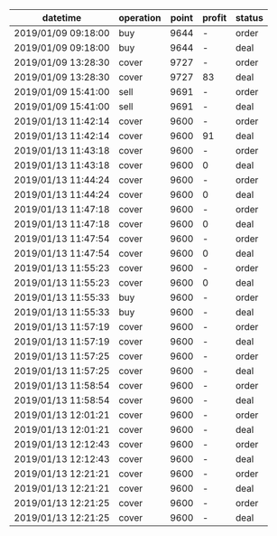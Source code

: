 datetime             |  operation  |  point  |  profit  |  status
---------------------|-------------|---------|----------|--------
2019/01/09 09:18:00  |  buy        |  9644   |  -       |  order
2019/01/09 09:18:00  |  buy        |  9644   |  -       |  deal
2019/01/09 13:28:30  |  cover      |  9727   |  -       |  order
2019/01/09 13:28:30  |  cover      |  9727   |  83      |  deal
2019/01/09 15:41:00  |  sell       |  9691   |  -       |  order
2019/01/09 15:41:00  |  sell       |  9691   |  -       |  deal
2019/01/13 11:42:14  |  cover      |  9600   |  -       |  order
2019/01/13 11:42:14  |  cover      |  9600   |  91      |  deal
2019/01/13 11:43:18  |  cover      |  9600   |  -       |  order
2019/01/13 11:43:18  |  cover      |  9600   |  0       |  deal
2019/01/13 11:44:24  |  cover      |  9600   |  -       |  order
2019/01/13 11:44:24  |  cover      |  9600   |  0       |  deal
2019/01/13 11:47:18  |  cover      |  9600   |  -       |  order
2019/01/13 11:47:18  |  cover      |  9600   |  0       |  deal
2019/01/13 11:47:54  |  cover      |  9600   |  -       |  order
2019/01/13 11:47:54  |  cover      |  9600   |  0       |  deal
2019/01/13 11:55:23  |  cover      |  9600   |  -       |  order
2019/01/13 11:55:23  |  cover      |  9600   |  0       |  deal
2019/01/13 11:55:33  |  buy        |  9600   |  -       |  order
2019/01/13 11:55:33  |  buy        |  9600   |  -       |  deal
2019/01/13 11:57:19  |  cover      |  9600   |  -       |  order
2019/01/13 11:57:19  |  cover      |  9600   |  -       |  deal
2019/01/13 11:57:25  |  cover      |  9600   |  -       |  order
2019/01/13 11:57:25  |  cover      |  9600   |  -       |  deal
2019/01/13 11:58:54  |  cover      |  9600   |  -       |  order
2019/01/13 11:58:54  |  cover      |  9600   |  -       |  deal
2019/01/13 12:01:21  |  cover      |  9600   |  -       |  order
2019/01/13 12:01:21  |  cover      |  9600   |  -       |  deal
2019/01/13 12:12:43  |  cover      |  9600   |  -       |  order
2019/01/13 12:12:43  |  cover      |  9600   |  -       |  deal
2019/01/13 12:21:21  |  cover      |  9600   |  -       |  order
2019/01/13 12:21:21  |  cover      |  9600   |  -       |  deal
2019/01/13 12:21:25  |  cover      |  9600   |  -       |  order
2019/01/13 12:21:25  |  cover      |  9600   |  -       |  deal
